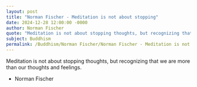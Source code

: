 ```yaml
---
layout: post
title: "Norman Fischer - Meditation is not about stopping"
date: 2024-12-28 12:00:00 -0000
author: Norman Fischer
quote: "Meditation is not about stopping thoughts, but recognizing that we are more than our thoughts and feelings."
subject: Buddhism
permalink: /Buddhism/Norman Fischer/Norman Fischer - Meditation is not about stopping
---
```


Meditation is not about stopping thoughts, but recognizing that we are more than our thoughts and feelings.

- Norman Fischer
